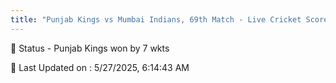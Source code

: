 ```yaml
---
title: "Punjab Kings vs Mumbai Indians, 69th Match - Live Cricket Score"
---
```


📑 Status - Punjab Kings won by 7 wkts

📝 Last Updated on : 5/27/2025, 6:14:43 AM  

